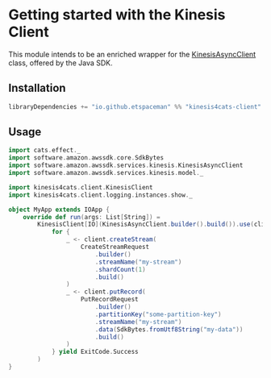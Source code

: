 # Getting started with the Kinesis Client

This module intends to be an enriched wrapper for the [KinesisAsyncClient](https://sdk.amazonaws.com/java/api/latest/software/amazon/awssdk/services/kinesis/KinesisAsyncClient.html) class, offered by the Java SDK. 

## Installation

```scala
libraryDependencies += "io.github.etspaceman" %% "kinesis4cats-client" % "@VERSION@"
```

## Usage

```scala mdoc:compile-only
import cats.effect._
import software.amazon.awssdk.core.SdkBytes
import software.amazon.awssdk.services.kinesis.KinesisAsyncClient
import software.amazon.awssdk.services.kinesis.model._

import kinesis4cats.client.KinesisClient
import kinesis4cats.client.logging.instances.show._

object MyApp extends IOApp {
    override def run(args: List[String]) = 
        KinesisClient[IO](KinesisAsyncClient.builder().build()).use(client => 
            for {
                _ <- client.createStream(
                    CreateStreamRequest
                        .builder()
                        .streamName("my-stream")
                        .shardCount(1)
                        .build()
                )
                _ <- client.putRecord(
                    PutRecordRequest
                        .builder()
                        .partitionKey("some-partition-key")
                        .streamName("my-stream")
                        .data(SdkBytes.fromUtf8String("my-data"))
                        .build()
                )
            } yield ExitCode.Success
        )
}
```
